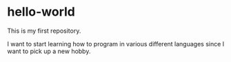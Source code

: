 # hello-world
This is my first repository.

I want to start learning how to program in various different languages since I want to pick up a new hobby.
